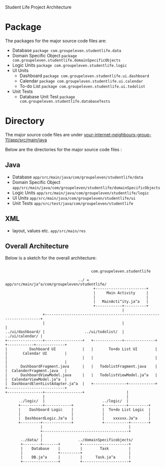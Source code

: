 Student Life Project Architecture


# Package
The packages for the major source code files are:

* Database   `package com.groupeleven.studentlife.data`
* Domain Specific Object   `package com.groupeleven.studentlife.domainSpecificObjects`
* Logic Units   `package com.groupeleven.studentlife.logic`
* UI Units
  * Dashboard    `package com.groupeleven.studentlife.ui.dashboard`
  * Calendar `package com.groupeleven.studentlife.ui.calendar`
  * To-do List  `package com.groupeleven.studentlife.ui.todolist`
* Unit Tests
  * Database Unit Test `package com.groupeleven.studentlife.databaseTests`



# Directory

The major source code files are under [your-internet-neighbours-group-11/app/src/main/java](https://code.cs.umanitoba.ca/3350-winter-2021-a01/your-internet-neighbours-group-11/-/tree/master/app/src)

Below are the directories for the major source code files :

Java
-------
* Database   `app/src/main/java/com/groupeleven/studentlife/data`
* Domain Specific Object   `app/src/main/java/com/groupeleven/studentlife/domainSpecificObjects`
* Logic Units   `app/src/main/java/com/groupeleven/studentlife/logic`
* UI Units `app/src/main/java/com/groupeleven/studentlife/ui`
* Unit Tests `app/src/test/java/com/groupeleven/studentlife`

XML
-----
* layout, values etc. `app/src/main/res`


## Overall Architecture

Below is a sketch for the overall architecture:

```

                                       com.groupeleven.studentlife

                                 ../ =  app/src/main/ja^a/com/groupeleven/studentlife/
                                        +-----------------------+
                                        |     Main Activity     |
                                        |                       |
                                        |   MainActi^ity.ja^a   |
                                        +------------+----------+
                                                     |
                 +--------------------------------------------------------------------+
                 |                                   |                                |
../ui/dashboard/ |                  ../ui/todolist/  |                ../ui/calendar/ |
+----------------+-----------------+   +-------------+--------------+    +------------+-------------+
|          Dashboard UI            |   |       To+do List UI        |    |       Calendar UI        |
|                                  |   |                            |    |                          |
|      DashboardFragment.java      |   |   TodolistFragment.java    |    |  CalenderFragment.java   |
|      DashboardViewModel.java     |   |   TodolistViewModel.ja^a   |    |  CalendarViewModel.ja^a  |
|  DashboardElentListAdapter.ja^a  |   +---------------+------------+    +--------------------------+
+----------------+-----------------+                   |
                 |                                     |
      ../logic/  |                          ../logic/  |
      +----------+------------+             +----------+---------+
      |    Dashboard Logic    |             |  To+do List Logic  |
      |                       |             |                    |
      |  DashboardLogic.Ja^a  |             |    xxxxxx.Ja^a     |
      +---------+-------------+             +-----------+--------+
                |                                       |
                +---------------------------------------+
                |
       ../data/ |                ../domainSpecificobjects/
       +--------+-------+         +---------------------+
       |    Database    |         |        Task         |
       |                +---------+                     |
       |    DB.ja^a     |         |      Task.ja^a      |
       +----------------+         +---------------------+

```
